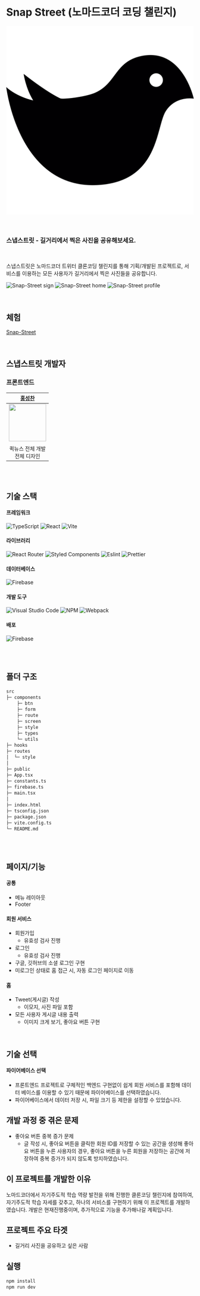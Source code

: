 # Snap Street (노마드코더 코딩 챌린지)

![banner](https://raw.githubusercontent.com/Hschan2/LearnJavascript/9203c4ba26dd6ae6e4af9195ed002bc87ee51780/Project/twitter-clone-challenge/public/bird-icon.svg)

<br/>

### **스냅스트릿** - 길거리에서 찍은 사진을 공유해보세요.

<br/>

스냅스트릿은 노마드코더 트위터 클론코딩 챌린지를 통해 기획/개발된 프로젝트로, 서비스를 이용하는 모든 사용자가 길거리에서 찍은 사진들을 공유합니다.   

![Snap-Street sign](https://blog.kakaocdn.net/dn/XCbeS/btsEYYJMxqA/LdUePJvW2ptM44Ekl9nxwk/img.gif)
![Snap-Street home](https://blog.kakaocdn.net/dn/bknwpw/btsEZB1CwR4/LUArcQWKi4mxkOQj91Fo60/img.gif)
![Snap-Street profile](https://blog.kakaocdn.net/dn/wtm8T/btsE0hoibq1/eZj6sCc1JMC5q9EjBYyjY0/img.gif)

<br/>

## 체험
[Snap-Street](https://twitter-clone-challenge.web.app/)

<br/>

## 스냅스트릿 개발자

### 프론트엔드
| [홍성찬](https://github.com/Hschan2) |
| :---: |
| <img src="https://avatars.githubusercontent.com/u/39434913?v=4" width="100" height="100"> |
| 퀵뉴스 전체 개발 <br/> 전체 디자인 |

<br/>
<br/>

## 기술 스택

#### 프레임워크
![TypeScript](https://img.shields.io/badge/typescript-%23007ACC.svg?style=for-the-badge&logo=typescript&logoColor=white)
![React](https://img.shields.io/badge/react-61DAFB?style=for-the-badge&logo=react&logoColor=black)
![Vite](https://img.shields.io/badge/vite-%23646CFF.svg?style=for-the-badge&logo=vite&logoColor=white)

#### 라이브러리
![React Router](https://img.shields.io/badge/React_Router-CA4245?style=for-the-badge&logo=react-router&logoColor=white)
![Styled Components](https://img.shields.io/badge/styled--components-DB7093?style=for-the-badge&logo=styled-components&logoColor=white)
![Eslint](https://img.shields.io/badge/Eslint-4B0082?style=flat-square&logo=Eslint&logoColor=white)
![Prettier](https://img.shields.io/badge/prettier-FF69B4?style=flat-square&logo=prettier&logoColor=white)

#### 데이터베이스
![Firebase](https://img.shields.io/badge/Firebase-039BE5?style=for-the-badge&logo=Firebase&logoColor=white)

#### 개발 도구
![Visual Studio Code](https://img.shields.io/badge/Visual%20Studio%20Code-0078d7.svg?style=for-the-badge&logo=visual-studio-code&logoColor=white)
![NPM](https://img.shields.io/badge/NPM-CB3837?style=for-the-badge)
![Webpack](https://img.shields.io/badge/Webpack-8DD6F9?style=for-the-badge)

#### 배포
![Firebase](https://img.shields.io/badge/Firebase-039BE5?style=for-the-badge&logo=Firebase&logoColor=white)

<br/>
<br/>

## 폴더 구조
```
src
├─ components
    ├─ btn
    ├─ form
    ├─ route
    ├─ screen
    ├─ style
    ├─ types
    └─ utils
├─ hooks
├─ routes
│  └─ style
│
├─ public
├─ App.tsx
├─ constants.ts
├─ firebase.ts
├─ main.tsx
│
├─ index.html
├─ tsconfig.json
├─ package.json
├─ vite.config.ts
└─ README.md
```

<br/>
<br/>

## 페이지/기능

#### 공통
* 메뉴 레이아웃
* Footer   

#### 회원 서비스
* 회원가입
  * 유효성 검사 진행
* 로그인
  * 유효성 검사 진행
* 구글, 깃허브의 소셜 로그인 구현
* 미로그인 상태로 홈 접근 시, 자동 로그인 페이지로 이동   

#### 홈
* Tweet(게시글) 작성
  * 이모지, 사진 파일 포함
* 모든 사용자 게시글 내용 출력
  * 이미지 크게 보기, 좋아요 버튼 구현   

<br/>

## 기술 선택
#### 파이어베이스 선택
* 프론트엔드 프로젝트로 구체적인 백엔드 구현없이 쉽게 회원 서비스를 포함해 데이터 베이스를 이용할 수 있기 때문에 파이어베이스를 선택하였습니다.
* 파이어베이스에서 데이터 저장 시, 파일 크기 등 제한을 설정할 수 있었습니다.   

## 개발 과정 중 겪은 문제
* 좋아요 버튼 중복 증가 문제
  * 글 작성 시, 좋아요 버튼을 클릭한 회원 ID를 저장할 수 있는 공간을 생성해 좋아요 버튼을 누른 사용자의 경우, 좋아요 버튼을 누른 회원을 저장하는 공간에 저장하여 중복 증가가 되지 않도록 방지하였습니다.   

## 이 프로젝트를 개발한 이유
노마드코더에서 자기주도적 학습 역량 발전을 위해 진행한 클론코딩 챌린지에 참여하여, 자기주도적 학습 자세를 갖추고, 하나의 서비스를 구현하기 위해 이 프로젝트를 개발하였습니다. 개발은 현재진행중이며, 추가적으로 기능을 추가해나갈 계획입니다.   

## 프로젝트 주요 타겟
* 길거리 사진을 공유하고 싶은 사람

## 실행
```
npm install
npm run dev
```